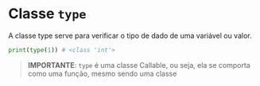 # Classe `type`

A classe type serve para verificar o tipo de dado de uma variável ou valor.

```python
print(type(1)) # <class 'int'>
```

> **IMPORTANTE**: `type` é uma classe Callable, ou seja, ela se comporta como uma função, mesmo sendo uma classe
